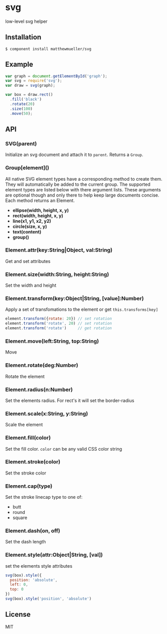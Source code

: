
# svg

  low-level svg helper

## Installation

    $ component install matthewmueller/svg

## Example

```js
var graph = document.getElementById('graph');
var svg = require('svg');
var draw = svg(graph);

var box = draw.rect()
  .fill('black')
  .rotate(20)
  .size(100)
  .move(50);
```

## API

### SVG(parent)

Initialize an svg document and attach it to `parent`. Returns a `Group`.

### Group\[element\]()

  All native SVG element types have a corresponding method to create them. They will automatically be added to the current group. The supported element types are listed below with there argument lists. These arguments are optional though and only there to help keep large documents concise. Each method returns an Element.

  - __ellipse(width, height, x, y)__
  - __rect(width, height, x, y)__
  - __line(x1, y1, x2, y2)__
  - __circle(size, x, y)__
  - __text(content)__
  - __group()__

### Element.attr(key:String|Object, val:String)

  Get and set attributes

### Element.size(width:String, height:String)

  Set the width and height

### Element.transform(key:Object|String, [value]:Number)

  Apply a set of transfomations to the element or get `this.transforms[key]`

  ```js
  element.transform({rotate: 20}) // set rotation
  element.transform('rotate', 20) // set rotation
  element.transform('rotate')     // get rotation
  ```

### Element.move(left:String, top:String)

  Move

### Element.rotate(deg:Number)

  Rotate the element

### Element.radius(n:Number)

  Set the elements radius. For rect's it will set the border-radius

### Element.scale(x:String, y:String)

  Scale the element

### Element.fill(color)

  Set the fill color. `color` can be any valid CSS color string

### Element.stroke(color)

  Set the stroke color

### Element.cap(type)

  Set the stroke linecap type to one of:

  - butt
  - round
  - square

### Element.dash(on, off)

  Set the dash length

### Element.style(attr:Object|String, [val])

  set the elements style attributes

```js
svg(box).style({
  position: 'absolute',
  left: 0,
  top: 0
})
svg(box).style('position', 'absolute')
```

## License

  MIT
